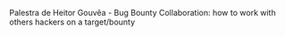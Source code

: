 
Palestra de Heitor Gouvêa - Bug Bounty Collaboration: how to work with others hackers on a target/bounty
